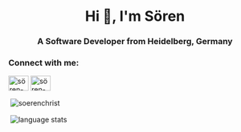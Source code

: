 <h1 align="center">Hi 👋, I'm Sören</h1>
<h3 align="center">A Software Developer from Heidelberg, Germany</h3>

<h3 align="left">Connect with me:</h3>
<p align="left">
<a href="https://linkedin.com/in/sören-christ-3a3b42196" target="blank"><img align="center" src="https://raw.githubusercontent.com/rahuldkjain/github-profile-readme-generator/master/src/images/icons/Social/linked-in-alt.svg" alt="sören-christ-3a3b42196" height="30" width="40" /></a>
<a href="https://xing.com/profile/Soeren_Christ" target="blank"><img align="center" src="https://cdn.worldvectorlogo.com/logos/xing-icon.svg" alt="sören-christ-xing" height="30" width="40" /></a>
</p>

<p>&nbsp;<img align="center" src="https://github-readme-stats.vercel.app/api?username=soerenchrist&show_icons=true&locale=en&theme=great-gatsby" alt="soerenchrist" /></p>
<p>&nbsp;<img align="center" src="https://github-readme-stats.vercel.app/api/top-langs/?username=soerenchrist&locale=en&theme=great-gatsby" alt="language stats" /></p>
